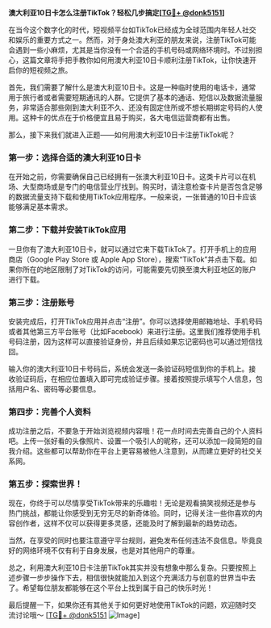 **澳大利亚10日卡怎么注册TikTok？轻松几步搞定[[TG💪+ @donk5151](https://t.me/s/donk5151)]**

在当今这个数字化的时代，短视频平台如TikTok已经成为全球范围内年轻人社交和娱乐的重要方式之一。然而，对于身处澳大利亚的朋友来说，注册TikTok可能会遇到一些小麻烦，尤其是当你没有一个合适的手机号码或网络环境时。不过别担心，这篇文章将手把手教你如何用澳大利亚10日卡顺利注册TikTok，让你快速开启你的短视频之旅。

首先，我们需要了解什么是澳大利亚10日卡。这是一种临时使用的电话卡，通常用于旅行者或者需要短期通讯的人群。它提供了基本的通话、短信以及数据流量服务，非常适合那些刚到澳大利亚不久、还没有固定住所或不想长期绑定号码的人使用。这种卡的优点在于价格便宜且易于购买，各大电信运营商都有出售。

那么，接下来我们就进入正题——如何用澳大利亚10日卡注册TikTok呢？

### 第一步：选择合适的澳大利亚10日卡

在开始之前，你需要确保自己已经拥有一张澳大利亚10日卡。这类卡片可以在机场、大型商场或是专门的电信营业厅找到。购买时，请注意检查卡片是否包含足够的数据流量支持下载和使用TikTok应用程序。一般来说，一张普通的10日卡应该能够满足基本需求。

### 第二步：下载并安装TikTok应用

一旦你有了澳大利亚10日卡，就可以通过它来下载TikTok了。打开手机上的应用商店（Google Play Store 或 Apple App Store），搜索“TikTok”并点击下载。如果你所在的地区限制了对TikTok的访问，可能需要先切换至澳大利亚地区的账户进行下载。

### 第三步：注册账号

安装完成后，打开TikTok应用并点击“注册”。你可以选择使用邮箱地址、手机号码或者其他第三方平台账号（比如Facebook）来进行注册。这里我们推荐使用手机号码注册，因为这样可以直接验证身份，并且后续如果忘记密码也可以通过短信找回。

输入你的澳大利亚10日卡号码后，系统会发送一条验证码短信到你的手机上。接收验证码后，在相应位置填入即可完成验证步骤。接着按照提示填写个人信息，包括用户名、密码等必要信息。

### 第四步：完善个人资料

成功注册之后，不要急于开始浏览视频内容哦！花一点时间去完善自己的个人资料吧。上传一张好看的头像照片、设置一个吸引人的昵称，还可以添加一段简短的自我介绍。这些都可以帮助你在平台上更容易被他人注意到，从而建立更好的社交关系网。

### 第五步：探索世界！

现在，你终于可以尽情享受TikTok带来的乐趣啦！无论是观看搞笑视频还是参与热门挑战，都能让你感受到无穷无尽的新奇体验。同时，记得关注一些你喜欢的内容创作者，这样不仅可以获得更多灵感，还能及时了解到最新的趋势动态。

当然，在享受的同时也要注意遵守平台规则，避免发布任何违法不良信息。毕竟良好的网络环境不仅有利于自身发展，也是对其他用户的尊重。

总之，利用澳大利亚10日卡注册TikTok其实并没有想象中那么复杂。只要按照上述步骤一步步操作下去，相信很快就能加入到这个充满活力与创意的世界当中去了。希望每位朋友都能够在这个平台上找到属于自己的快乐时光！

最后提醒一下，如果你还有其他关于如何更好地使用TikTok的问题，欢迎随时交流讨论哦～ [[TG💪+ @donk5151](https://t.me/s/donk5151) ![Image](https://i.postimg.cc/rwNCRYN7/Snipaste-2025-04-30-17-27-05.png)]